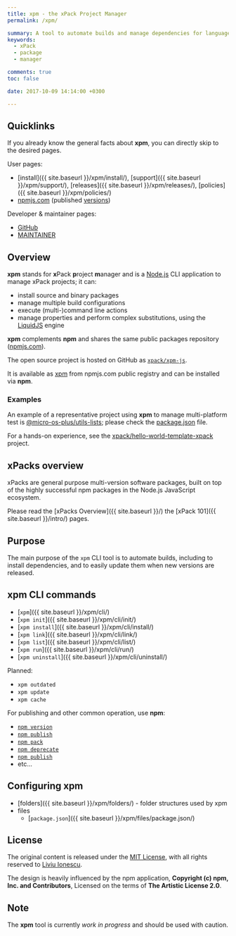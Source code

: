 ```yaml
---
title: xpm - the xPack Project Manager
permalink: /xpm/

summary: A tool to automate builds and manage dependencies for language neutral, multi-version projects, inspired by npm.
keywords:
  - xPack
  - package
  - manager

comments: true
toc: false

date: 2017-10-09 14:14:00 +0300

---
```


## Quicklinks

If you already know the general facts about **xpm**, you can
directly skip to the desired pages.

User pages:

- [install]({{ site.baseurl }}/xpm/install/), [support]({{ site.baseurl }}/xpm/support/), [releases]({{ site.baseurl }}/xpm/releases/), [policies]({{ site.baseurl }}/xpm/policies/)
- [npmjs.com](https://www.npmjs.com/package/xpm) (published [versions](https://www.npmjs.com/package/xpm?activeTab=versions))

Developer & maintainer pages:

- [GitHub](https://github.com/xpack/xpm-js)
- [MAINTAINER](https://github.com/xpack/xpm-js/blob/master/README-MAINTAINER.md)

## Overview

**xpm** stands for **x**Pack **p**roject **m**anager and is a
[Node.js](https://nodejs.org/en/) CLI
application to manage xPack projects; it can:

- install source and binary packages
- manage multiple build configurations
- execute (multi-)command line actions
- manage properties and perform complex substitutions, using the
  [LiquidJS](https://liquidjs.com) engine

**xpm** complements **npm** and shares the same public
packages repository ([npmjs.com](https://www.npmjs.com)).

The open source project is hosted on GitHub as
[`xpack/xpm-js`](https://github.com/xpack/xpm-js.git).

It is available as [xpm](https://www.npmjs.com/package/xpm) from npmjs.com
public registry and can be installed via **npm**.

### Examples

An example of a representative project using **xpm** to manage multi-platform
test is
[@micro-os-plus/utils-lists](https://github.com/micro-os-plus/utils-lists-xpack);
please check the
[package.json](https://github.com/micro-os-plus/utils-lists-xpack/blob/xpack/package.json)
file.

For a hands-on experience, see the
[xpack/hello-world-template-xpack](https://github.com/xpack/hello-world-template-xpack/) project.

## xPacks overview

xPacks are general purpose multi-version software packages, built on top
of the highly successful npm packages in the Node.js JavaScript ecosystem.

Please read the [xPacks Overview]({{ site.baseurl }}/) the
[xPack 101]({{ site.baseurl }}/intro/) pages.

## Purpose

The main purpose of the `xpm` CLI tool is to automate builds, including
to install dependencies, and to easily update them when new versions are
released.

## xpm CLI commands

- [`xpm`]({{ site.baseurl }}/xpm/cli/)
- [`xpm init`]({{ site.baseurl }}/xpm/cli/init/)
- [`xpm install`]({{ site.baseurl }}/xpm/cli/install/)
- [`xpm link`]({{ site.baseurl }}/xpm/cli/link/)
- [`xpm list`]({{ site.baseurl }}/xpm/cli/list/)
- [`xpm run`]({{ site.baseurl }}/xpm/cli/run/)
- [`xpm uninstall`]({{ site.baseurl }}/xpm/cli/uninstall/)

Planned:

- `xpm outdated`
- `xpm update`
- `xpm cache`

For publishing and other common operation, use **npm**:

- [`npm version`](https://docs.npmjs.com/cli/v8/commands/npm-version/)
- [`npm publish`](https://docs.npmjs.com/cli/v8/commands/npm-publish/)
- [`npm pack`](https://docs.npmjs.com/cli/v8/commands/npm-pack/)
- [`npm deprecate`](https://docs.npmjs.com/cli/v8/commands/npm-deprecate/)
- [`npm publish`](https://docs.npmjs.com/cli/v8/commands/npm-unpublish/)
- etc...

## Configuring xpm

- [folders]({{ site.baseurl }}/xpm/folders/) - folder structures used by xpm
- files
  - [`package.json`]({{ site.baseurl }}/xpm/files/package.json/)

## License

The original content is released under the
[MIT License](https://opensource.org/licenses/MIT), with all rights reserved to
[Liviu Ionescu](https://github.com/ilg-ul).

The design is heavily influenced by the npm application,
**Copyright (c) npm, Inc. and Contributors**, Licensed on the terms of
**The Artistic License 2.0**.

## Note

The **xpm** tool is currently _work in
progress_ and should be used with caution.

